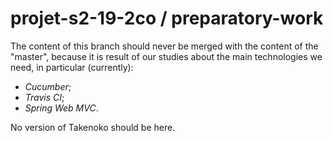 # projet-s2-19-2co / preparatory-work

The content of this branch should never be merged with the content of the "master", because it is result of our studies about the main technologies we need, in particular (currently):
* _Cucumber_;
* _Travis CI_;
* _Spring Web MVC_.

No version of Takenoko should be here.
